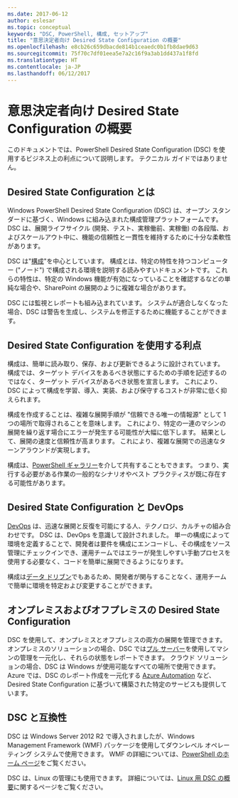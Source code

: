 ```yaml
---
ms.date: 2017-06-12
author: eslesar
ms.topic: conceptual
keywords: "DSC, PowerShell, 構成, セットアップ"
title: "意思決定者向け Desired State Configuration の概要"
ms.openlocfilehash: e8cb26c659dbacde814b1ceaedc0b1fb8dae9d63
ms.sourcegitcommit: 75f70c7df01eea5e7a2c16f9a3ab1dd437a1f8fd
ms.translationtype: HT
ms.contentlocale: ja-JP
ms.lasthandoff: 06/12/2017
---
```

<a id="desired-state-configuration-overview-for-decision-makers" class="xliff"></a>

# 意思決定者向け Desired State Configuration の概要

このドキュメントでは、PowerShell Desired State Configuration (DSC) を使用するビジネス上の利点について説明します。 テクニカル ガイドではありません。

<a id="what-is-desired-state-configuration" class="xliff"></a>

## Desired State Configuration とは

Windows PowerShell Desired State Configuration (DSC) は、オープン スタンダードに基づく、Windows に組み込まれた構成管理プラットフォームです。 DSC は、展開ライフサイクル (開発、テスト、実稼働前、実稼働) の各段階、およびスケールアウト中に、機能の信頼性と一貫性を維持するために十分な柔軟性があります。 

DSC は"[構成](https://msdn.microsoft.com/en-us/powershell/dsc/configurations)"を中心としています。
構成とは、特定の特性を持つコンピューター ("ノード") で構成される環境を説明する読みやすいドキュメントです。 これらの特性は、特定の Windows 機能が有効になっていることを確認するなどの単純な場合や、SharePoint の展開のように複雑な場合があります。 

DSC には監視とレポートも組み込まれています。 システムが適合しなくなった場合、DSC は警告を生成し、システムを修正するために機能することができます。 

<a id="benefits-of-using-desired-state-configuration" class="xliff"></a>

## Desired State Configuration を使用する利点

構成は、簡単に読み取り、保存、および更新できるように設計されています。 構成では、ターゲット デバイスをあるべき状態にするための手順を記述するのではなく、ターゲット デバイスがあるべき状態を宣言します。 これにより、DSC によって構成を学習、導入、実装、および保守するコストが非常に低く抑えられます。 

構成を作成することは、複雑な展開手順が "信頼できる唯一の情報源" として 1 つの場所で取得されることを意味します。 これにより、特定の一連のマシンの展開を繰り返す場合にエラーが発生する可能性が大幅に低下します。 結果として、展開の速度と信頼性が高まります。 これにより、複雑な展開での迅速なターンアラウンドが実現します。

構成は、[PowerShell ギャラリー](https://powershellgallery.com)を介して共有することもできます。 つまり、実行する必要がある作業の一般的なシナリオやベスト プラクティスが既に存在する可能性があります。


<a id="desired-state-configuration-and-devops" class="xliff"></a>

## Desired State Configuration と DevOps

[DevOps](http://blogs.technet.com/b/ashleymcglone/archive/2015/11/20/devops-for-n00bs-ie-windows-people.aspx) は、迅速な展開と反復を可能にする人、テクノロジ、カルチャの組み合わせです。 DSC は、DevOps を意識して設計されました。 単一の構成によって環境を定義することで、開発者は要件を構成にエンコードし、その構成をソース管理にチェックインでき、運用チームではエラーが発生しやすい手動プロセスを使用する必要なく、コードを簡単に展開できるようになります。 

構成は[データ ドリブン](https://msdn.microsoft.com/en-us/powershell/dsc/configdata)でもあるため、開発者が関与することなく、運用チームで簡単に環境を特定および変更することができます。 

<a id="desired-state-configuration-on--and-off-premises" class="xliff"></a>

## オンプレミスおよびオフプレミスの Desired State Configuration

DSC を使用して、オンプレミスとオフプレミスの両方の展開を管理できます。 オンプレミスのソリューションの場合、DSC では[プル サーバー](https://msdn.microsoft.com/en-us/powershell/dsc/pullserver)を使用してマシンの管理を一元化し、それらの状態をレポートできます。 クラウド ソリューションの場合、DSC は Windows が使用可能なすべての場所で使用できます。 Azure では、DSC のレポート作成を一元化する [Azure Automation](https://azure.microsoft.com/en-us/documentation/services/automation/) など、Desired State Configuration に基づいて構築された特定のサービスも提供しています。 

<a id="dsc-and-compatibility" class="xliff"></a>

## DSC と互換性

DSC は Windows Server 2012 R2 で導入されましたが、Windows Management Framework (WMF) パッケージを使用してダウンレベル オペレーティング システムで使用できます。 WMF の詳細については、[PowerShell のホーム ページ](https://msdn.microsoft.com/en-us/powershell/)をご覧ください。 

DSC は、Linux の管理にも使用できます。 詳細については、[Linux 用 DSC の概要](https://msdn.microsoft.com/en-us/powershell/dsc/lnxgettingstarted)に関するページをご覧ください。

